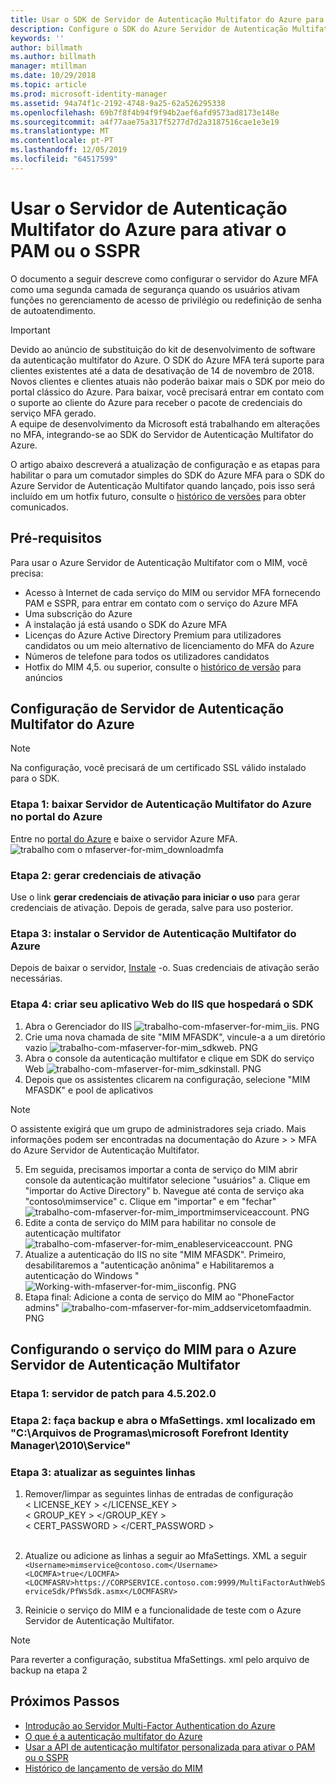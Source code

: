 ```yaml
---
title: Usar o SDK de Servidor de Autenticação Multifator do Azure para ativar cenários do PAM ou SSPR | Microsoft Docs
description: Configure o SDK do Azure Servidor de Autenticação Multifator como uma segunda camada de segurança quando os usuários ativarem funções no Privileged Access Management e na redefinição de senha de autoatendimento.
keywords: ''
author: billmath
ms.author: billmath
manager: mtillman
ms.date: 10/29/2018
ms.topic: article
ms.prod: microsoft-identity-manager
ms.assetid: 94a74f1c-2192-4748-9a25-62a526295338
ms.openlocfilehash: 69b7f8f4b94f9f94b2aef6afd9573ad8173e148e
ms.sourcegitcommit: a4f77aae75a317f5277d7d2a3187516cae1e3e19
ms.translationtype: MT
ms.contentlocale: pt-PT
ms.lasthandoff: 12/05/2019
ms.locfileid: "64517599"
---
```

# <a name="use-azure-multi-factor-authentication-server-to-activate-pam-or-sspr"></a>Usar o Servidor de Autenticação Multifator do Azure para ativar o PAM ou o SSPR
O documento a seguir descreve como configurar o servidor do Azure MFA como uma segunda camada de segurança quando os usuários ativam funções no gerenciamento de acesso de privilégio ou redefinição de senha de autoatendimento.

> [!IMPORTANT]
> Devido ao anúncio de substituição do kit de desenvolvimento de software da autenticação multifator do Azure. O SDK do Azure MFA terá suporte para clientes existentes até a data de desativação de 14 de novembro de 2018. Novos clientes e clientes atuais não poderão baixar mais o SDK por meio do portal clássico do Azure. Para baixar, você precisará entrar em contato com o suporte ao cliente do Azure para receber o pacote de credenciais do serviço MFA gerado. <br> A equipe de desenvolvimento da Microsoft está trabalhando em alterações no MFA, integrando-se ao SDK do Servidor de Autenticação Multifator do Azure.

O artigo abaixo descreverá a atualização de configuração e as etapas para habilitar o para um comutador simples do SDK do Azure MFA para o SDK do Azure Servidor de Autenticação Multifator quando lançado, pois isso será incluído em um hotfix futuro, consulte o [histórico de versões](./reference/version-history.md) para obter comunicados. 

## <a name="prerequisites"></a>Pré-requisitos

Para usar o Azure Servidor de Autenticação Multifator com o MIM, você precisa:

- Acesso à Internet de cada serviço do MIM ou servidor MFA fornecendo PAM e SSPR, para entrar em contato com o serviço do Azure MFA
- Uma subscrição do Azure
- A instalação já está usando o SDK do Azure MFA
- Licenças do Azure Active Directory Premium para utilizadores candidatos ou um meio alternativo de licenciamento do MFA do Azure
- Números de telefone para todos os utilizadores candidatos
- Hotfix do MIM 4,5. ou superior, consulte o [histórico de versão](./reference/version-history.md) para anúncios

## <a name="azure-multi-factor-authentication-server-configuration"></a>Configuração de Servidor de Autenticação Multifator do Azure 
> [!NOTE] 
> Na configuração, você precisará de um certificado SSL válido instalado para o SDK. 

### <a name="step-1-download-azure-multi-factor-authentication-server-from-the-azure-portal"></a>Etapa 1: baixar Servidor de Autenticação Multifator do Azure no portal do Azure 
Entre no [portal do Azure](https://portal.azure.com/) e baixe o servidor Azure MFA.
![trabalho com o mfaserver-for-mim_downloadmfa](media/working-with-mfaserver-for-mim/working-with-mfaserver-for-mim_downloadmfa.PNG)

### <a name="step-2-generate-activation-credentials"></a>Etapa 2: gerar credenciais de ativação
Use o link **gerar credenciais de ativação para iniciar o uso** para gerar credenciais de ativação. Depois de gerada, salve para uso posterior.

### <a name="step-3-install-the-azure-multi-factor-authentication-server"></a>Etapa 3: instalar o Servidor de Autenticação Multifator do Azure
Depois de baixar o servidor, [Instale](https://docs.microsoft.com/en-us/azure/active-directory/authentication/howto-mfaserver-deploy#install-and-configure-the-mfa-server) -o.  Suas credenciais de ativação serão necessárias. 

### <a name="step-4-create-your-iis-web-application-that-will-host-the-sdk"></a>Etapa 4: criar seu aplicativo Web do IIS que hospedará o SDK
1. Abra o Gerenciador do IIS ![trabalho-com-mfaserver-for-mim_iis.](media/working-with-mfaserver-for-mim/working-with-mfaserver-for-mim_iis.PNG) PNG
2.  Crie uma nova chamada de site "MIM MFASDK", vincule-a a um diretório vazio ![trabalho-com-mfaserver-for-mim_sdkweb.](media/working-with-mfaserver-for-mim/working-with-mfaserver-for-mim_sdkweb.PNG) PNG
3. Abra o console da autenticação multifator e clique em SDK do serviço Web ![trabalho-com-mfaserver-for-mim_sdkinstall.](media/working-with-mfaserver-for-mim/working-with-mfaserver-for-mim_sdkinstall.PNG) PNG
4. Depois que os assistentes clicarem na configuração, selecione "MIM MFASDK" e pool de aplicativos

> [!NOTE] 
> O assistente exigirá que um grupo de administradores seja criado. Mais informações podem ser encontradas na documentação do Azure > > MFA do Azure Servidor de Autenticação Multifator.

5. Em seguida, precisamos importar a conta de serviço do MIM abrir console da autenticação multifator selecione "usuários" a. Clique em "importar do Active Directory" b. Navegue até conta de serviço aka "contoso\mimservice" c. Clique em "importar" e em "fechar" ![trabalho-com-mfaserver-for-mim_importmimserviceaccount.](media/working-with-mfaserver-for-mim/working-with-mfaserver-for-mim_importmimserviceaccount.PNG) PNG 
6. Edite a conta de serviço do MIM para habilitar no console de autenticação multifator ![trabalho-com-mfaserver-for-mim_enableserviceaccount.](media/working-with-mfaserver-for-mim/working-with-mfaserver-for-mim_enableserviceaccount.PNG) PNG
7. Atualize a autenticação do IIS no site "MIM MFASDK". Primeiro, desabilitaremos a "autenticação anônima" e Habilitaremos a autenticação do Windows "![Working-with-mfaserver-for-mim_iisconfig.](media/working-with-mfaserver-for-mim/working-with-mfaserver-for-mim_iisconfig.PNG) PNG
8. Etapa final: Adicione a conta de serviço do MIM ao "PhoneFactor admins" ![trabalho-com-mfaserver-for-mim_addservicetomfaadmin.](media/working-with-mfaserver-for-mim/working-with-mfaserver-for-mim_addservicetomfaadmin.PNG) PNG

## <a name="configuring-the-mim-service-for-azure-multi-factor-authentication-server"></a>Configurando o serviço do MIM para o Azure Servidor de Autenticação Multifator 

### <a name="step-1-patch-server-to-452020"></a>Etapa 1: servidor de patch para 4.5.202.0
 
### <a name="step-2-backup-and-open-the-mfasettingsxml-located-in-the-cprogram-filesmicrosoft-forefront-identity-manager2010service"></a>Etapa 2: faça backup e abra o MfaSettings. xml localizado em "C:\Arquivos de Programas\microsoft Forefront Identity Manager\2010\Service"

### <a name="step-3-update-the-following-lines"></a>Etapa 3: atualizar as seguintes linhas
1. Remover/limpar as seguintes linhas de entradas de configuração <br>
< LICENSE_KEY > </LICENSE_KEY ><br>
< GROUP_KEY > </GROUP_KEY ><br>
< CERT_PASSWORD > </CERT_PASSWORD ><br>
<CertFilePath></CertFilePath><br>

2. Atualize ou adicione as linhas a seguir ao MfaSettings. XML a seguir <br>
`<Username>mimservice@contoso.com</Username>` <br>
`<LOCMFA>true</LOCMFA>`<br>
`<LOCMFASRV>https://CORPSERVICE.contoso.com:9999/MultiFactorAuthWebServiceSdk/PfWsSdk.asmx</LOCMFASRV>`

3. Reinicie o serviço do MIM e a funcionalidade de teste com o Azure Servidor de Autenticação Multifator.

> [!NOTE] 
> Para reverter a configuração, substitua MfaSettings. xml pelo arquivo de backup na etapa 2


## <a name="next-steps"></a>Próximos Passos

-    [Introdução ao Servidor Multi-Factor Authentication do Azure](https://docs.microsoft.com/en-us/azure/active-directory/authentication/howto-mfaserver-deploy)
- [O que é a autenticação multifator do Azure](https://docs.microsoft.com/azure/multi-factor-authentication/multi-factor-authentication)
- [Usar a API de autenticação multifator personalizada para ativar o PAM ou o SSPR](Working-with-custommfaserver-for-mim.md)
- [Histórico de lançamento de versão do MIM](./reference/version-history.md)
